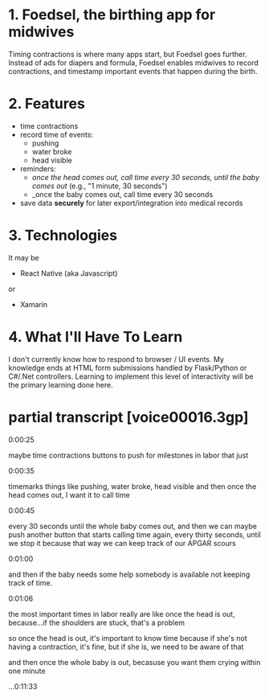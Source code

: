 # 1. Foedsel, the birthing app for midwives
Timing contractions is where many apps start, but Foedsel goes further. Instead of ads for diapers and formula, Foedsel enables midwives to record contractions, and timestamp important events that happen during the birth.

# 2. Features

- time contractions
- record time of events:
    - pushing
    - water broke
    - head visible
- reminders:
    - _once the head comes out, call time every 30 seconds, until the baby comes out_ (e.g., "1 minute, 30 seconds")
    - _once the baby comes out, call time every 30 seconds
- save data **securely** for later export/integration into medical records

# 3. Technologies
It may be

- React Native (aka Javascript)

or

- Xamarin

# 4. What I'll Have To Learn

I don't currently know how to respond to browser / UI events. My knowledge ends at HTML form submissions handled by Flask/Python or C#/.Net controllers. Learning to implement this level of interactivity will be the primary learning done here.

# partial transcript [voice00016.3gp]

0:00:25

maybe time contractions
buttons to push for milestones in labor that just

0:00:35

timemarks things like pushing, water broke, head visible
and then once the head comes out, I want it to call time

0:00:45

every 30 seconds until the whole baby
comes out, and then we can maybe push another button
that starts calling time again, every thirty seconds, until we stop it
because that way we can keep track of our APGAR scours

0:01:00

and then if the baby needs some help somebody is available not keeping track of time.

0:01:06

the most important times in labor really are like once the head is out, because...if the shoulders are stuck, that's a problem

so once the head is out, it's important to know time because if she's not having a contraction, it's fine, but if she is, we need to be aware of that

and then once the whole baby is out, becasuse you want them crying within one minute

...0:11:33